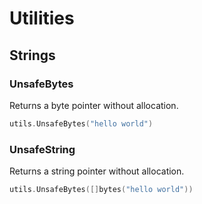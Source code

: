 # Utilities

## Strings

### UnsafeBytes
Returns a byte pointer without allocation.
```go
utils.UnsafeBytes("hello world")
```

### UnsafeString
Returns a string pointer without allocation.
```go
utils.UnsafeBytes([]bytes("hello world"))
```